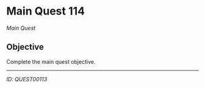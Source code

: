 # Main Quest 114

*Main Quest*

## Objective
Complete the main quest objective.

---
*ID: QUEST00113*